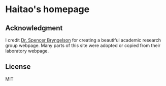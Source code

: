 # Haitao's homepage

## Acknowledgment

I credit [Dr. Spencer Bryngelson](https://github.com/sbryngelson) for creating a beautiful academic research group webpage.
Many parts of this site were adopted or copied from their laboratory webpage.

## License

MIT